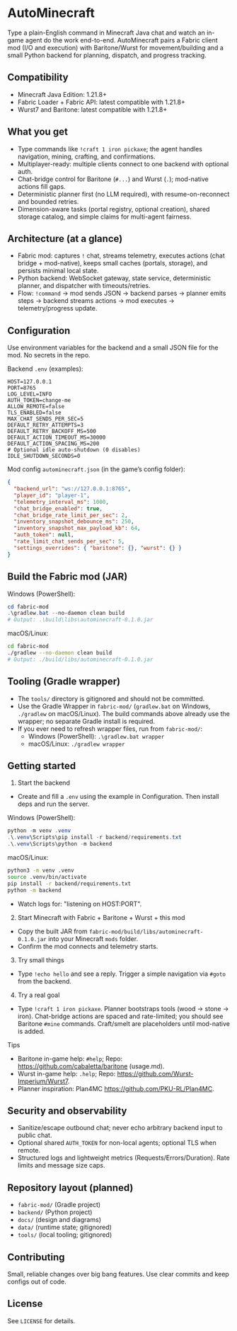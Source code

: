 # AutoMinecraft

Type a plain-English command in Minecraft Java chat and watch an in-game agent do the work end-to-end. AutoMinecraft pairs a Fabric client mod (I/O and execution) with Baritone/Wurst for movement/building and a small Python backend for planning, dispatch, and progress tracking.

## Compatibility
- Minecraft Java Edition: 1.21.8+
- Fabric Loader + Fabric API: latest compatible with 1.21.8+
- Wurst7 and Baritone: latest compatible with 1.21.8+

## What you get
- Type commands like `!craft 1 iron pickaxe`; the agent handles navigation, mining, crafting, and confirmations.
- Multiplayer-ready: multiple clients connect to one backend with optional auth.
- Chat-bridge control for Baritone (`#...`) and Wurst (`.`); mod-native actions fill gaps.
- Deterministic planner first (no LLM required), with resume-on-reconnect and bounded retries.
- Dimension-aware tasks (portal registry, optional creation), shared storage catalog, and simple claims for multi-agent fairness.

## Architecture (at a glance)
- Fabric mod: captures `!` chat, streams telemetry, executes actions (chat bridge + mod-native), keeps small caches (portals, storage), and persists minimal local state.
- Python backend: WebSocket gateway, state service, deterministic planner, and dispatcher with timeouts/retries.
- Flow: `!command` → mod sends JSON → backend parses → planner emits steps → backend streams actions → mod executes → telemetry/progress update.

## Configuration
Use environment variables for the backend and a small JSON file for the mod. No secrets in the repo.

Backend `.env` (examples):
```env
HOST=127.0.0.1
PORT=8765
LOG_LEVEL=INFO
AUTH_TOKEN=change-me
ALLOW_REMOTE=false
TLS_ENABLED=false
MAX_CHAT_SENDS_PER_SEC=5
DEFAULT_RETRY_ATTEMPTS=3
DEFAULT_RETRY_BACKOFF_MS=500
DEFAULT_ACTION_TIMEOUT_MS=30000
DEFAULT_ACTION_SPACING_MS=200
# Optional idle auto-shutdown (0 disables)
IDLE_SHUTDOWN_SECONDS=0
```

Mod config `autominecraft.json` (in the game’s config folder):
```json
{
  "backend_url": "ws://127.0.0.1:8765",
  "player_id": "player-1",
  "telemetry_interval_ms": 1000,
  "chat_bridge_enabled": true,
  "chat_bridge_rate_limit_per_sec": 2,
  "inventory_snapshot_debounce_ms": 250,
  "inventory_snapshot_max_payload_kb": 64,
  "auth_token": null,
  "rate_limit_chat_sends_per_sec": 5,
  "settings_overrides": { "baritone": {}, "wurst": {} }
}
```

## Build the Fabric mod (JAR)
Windows (PowerShell):
```powershell
cd fabric-mod
.\gradlew.bat --no-daemon clean build
# Output: .\build\libs\autominecraft-0.1.0.jar
```
macOS/Linux:
```bash
cd fabric-mod
./gradlew --no-daemon clean build
# Output: ./build/libs/autominecraft-0.1.0.jar
```

## Tooling (Gradle wrapper)
- The `tools/` directory is gitignored and should not be committed.
- Use the Gradle Wrapper in `fabric-mod/` (`gradlew.bat` on Windows, `./gradlew` on macOS/Linux). The build commands above already use the wrapper; no separate Gradle install is required.
- If you ever need to refresh wrapper files, run from `fabric-mod/`:
  - Windows (PowerShell): `.\gradlew.bat wrapper`
  - macOS/Linux: `./gradlew wrapper`

## Getting started
1) Start the backend
- Create and fill a `.env` using the example in Configuration. Then install deps and run the server.

Windows (PowerShell):
```powershell
python -m venv .venv
.\.venv\Scripts\pip install -r backend/requirements.txt
.\.venv\Scripts\python -m backend
```
macOS/Linux:
```bash
python3 -m venv .venv
source .venv/bin/activate
pip install -r backend/requirements.txt
python -m backend
```
- Watch logs for: "listening on HOST:PORT".

2) Start Minecraft with Fabric + Baritone + Wurst + this mod
- Copy the built JAR from `fabric-mod/build/libs/autominecraft-0.1.0.jar` into your Minecraft `mods` folder.
- Confirm the mod connects and telemetry starts.

3) Try small things
- Type `!echo hello` and see a reply. Trigger a simple navigation via `#goto` from the backend.

4) Try a real goal
- Type `!craft 1 iron pickaxe`. Planner bootstraps tools (wood → stone → iron). Chat-bridge actions are spaced and rate-limited; you should see Baritone `#mine` commands. Craft/smelt are placeholders until mod-native is added.

Tips
- Baritone in-game help: `#help`; Repo: https://github.com/cabaletta/baritone (usage.md).
- Wurst in-game help: `.help`; Repo: https://github.com/Wurst-Imperium/Wurst7.
- Planner inspiration: Plan4MC https://github.com/PKU-RL/Plan4MC.

## Security and observability
- Sanitize/escape outbound chat; never echo arbitrary backend input to public chat.
- Optional shared `AUTH_TOKEN` for non-local agents; optional TLS when remote.
- Structured logs and lightweight metrics (Requests/Errors/Duration). Rate limits and message size caps.

## Repository layout (planned)
- `fabric-mod/` (Gradle project)
- `backend/` (Python project)
- `docs/` (design and diagrams)
- `data/` (runtime state; gitignored)
 - `tools/` (local tooling; gitignored)

## Contributing
Small, reliable changes over big bang features. Use clear commits and keep configs out of code.

## License
See `LICENSE` for details.


